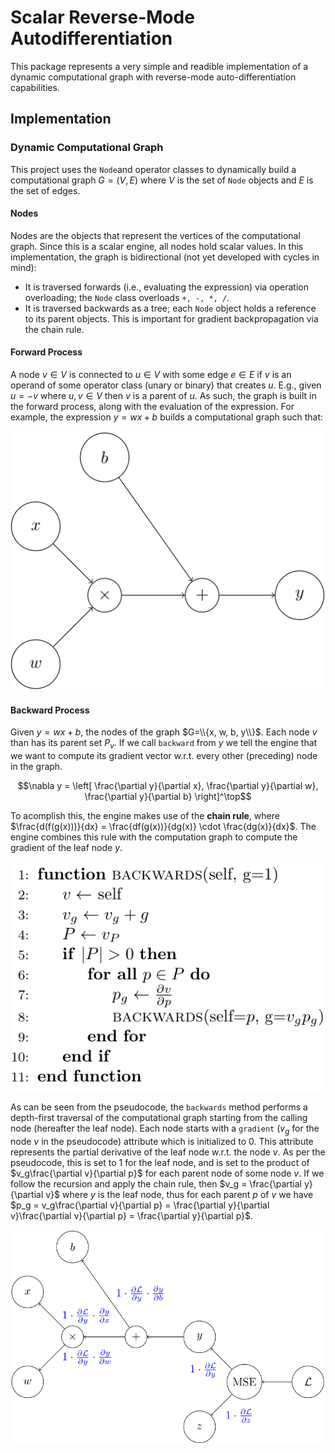 # Scalar Reverse-Mode Autodifferentiation

This package represents a very simple and readible implementation of a dynamic computational graph with reverse-mode auto-differentiation capabilities.

## Implementation

### Dynamic Computational Graph

This project uses the `Node`and operator classes to dynamically build a computational graph $G = (V, E)$ where $V$ is the set of `Node` objects and $E$ is the set of edges.

#### Nodes

Nodes are the objects that represent the vertices of the computational graph. Since this is a scalar engine, all nodes hold scalar values. In this implementation, the graph is bidirectional (not yet developed with cycles in mind):

- It is traversed forwards (i.e., evaluating the expression) via operation overloading; the `Node` class overloads `+, -, *, /`.
- It is traversed backwards as a tree; each `Node` object holds a reference to its parent objects. This is important for gradient backpropagation via the chain rule.

#### Forward Process

A node $v\in V$ is connected to $u\in V$ with some edge $e\in E$ if $v$ is an operand of some operator class (unary or binary) that creates $u$. E.g., given $u = -v$ where $u, v\in V$ then $v$ is a parent of $u$. As such, the graph is built in the forward process, along with the evaluation of the expression. For example, the expression $y = wx + b$ builds a computational graph such that:

![Forward graph](./material/Graphs-1.png)

#### Backward Process

Given $y = wx + b$, the nodes of the graph $G=\\{x, w, b, y\\}$. Each node $v$ than has its parent set $P_v$. If we call `backward` from $y$ we tell the engine that we want to compute its gradient vector w.r.t. every other (preceding) node in the graph.

$$\nabla y = \left[ \frac{\partial y}{\partial x}, \frac{\partial y}{\partial w}, \frac{\partial y}{\partial b} \right]^\top$$

To acomplish this, the engine makes use of the **chain rule**, where $\frac{d(f(g(x)))}{dx} = \frac{df(g(x))}{dg(x)} \cdot \frac{dg(x)}{dx}$. The engine combines this rule with the computation graph to compute the gradient of the leaf node $y$.

![backwards method](./material/algos-1-1.png)

As can be seen from the pseudocode, the `backwards` method performs a depth-first traversal of the computational graph starting from the calling node (hereafter the leaf node). Each node starts with a `gradient` ($v_g$ for the node $v$ in the pseudocode) attribute which is initialized to $0$. This attribute represents the partial derivative of the leaf node w.r.t. the node $v$. As per the pseudocode, this is set to $1$ for the leaf node, and is set to the product of $v_g\frac{\partial v}{\partial p}$ for each parent node of some node $v$. If we follow the recursion and apply the chain rule, then $v_g = \frac{\partial y}{\partial v}$ where $y$ is the leaf node, thus for each parent $p$ of $v$ we have $p_g = v_g\frac{\partial v}{\partial p} = \frac{\partial y}{\partial v}\frac{\partial v}{\partial p} = \frac{\partial y}{\partial p}$.

![backwards process](./material/Graphs-1-2.png)
